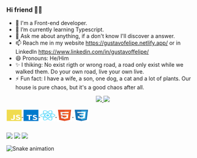 ### Hi friend 👋🏾

- 🦝 I'm a Front-end developer.
- 🌱 I’m currently learning Typescript.
- 💬 Ask me about anything, if a don't know I'll discover a answer.
- 📫 Reach me in my website https://gustavofelipe.netlify.app/ or in LinkedIn https://www.linkedin.com/in/gustavoffelipe/
- 😄 Pronouns: He/Him
- ✨ I thiking: No exist rigth or wrong road, a road only exist while we walked them. Do your own road, live your own live.
- ⚡ Fun fact: I have a wife, a son, one dog, a cat and a lot of plants. Our house is pure chaos, but it's a good chaos after all.
<div align="center">
  <a href="https://github.com/GustavoFFelipe">
  <img height="180em" src="https://github-readme-stats.vercel.app/api?username=GustavoFFelipe&show_icons=true&theme=codeSTACKr&include_all_commits=true&count_private=true"/>
  <img height="180em" src="https://github-readme-stats.vercel.app/api/top-langs/?username=GustavoFFelipe&layout=compact&langs_count=10&theme=codeSTACKr"/>
</div>
  <div style="display: inline_block"><br>
  <img align="center" alt="Rafa-Js" height="30" width="40" src="https://raw.githubusercontent.com/devicons/devicon/master/icons/javascript/javascript-plain.svg">
  <img align="center" alt="Rafa-Ts" height="30" width="40" src="https://raw.githubusercontent.com/devicons/devicon/master/icons/typescript/typescript-plain.svg">
  <img align="center" alt="Rafa-React" height="30" width="40" src="https://raw.githubusercontent.com/devicons/devicon/master/icons/react/react-original.svg">
  <img align="center" alt="Rafa-HTML" height="30" width="40" src="https://raw.githubusercontent.com/devicons/devicon/master/icons/html5/html5-original.svg">
  <img align="center" alt="Rafa-CSS" height="30" width="40" src="https://raw.githubusercontent.com/devicons/devicon/master/icons/css3/css3-original.svg">
  
  ##
    
<div> 
  <a href="https://www.instagram.com/gu.ffelipe/" target="_blank"><img src="https://img.shields.io/badge/-Instagram-%23E4405F?style=for-the-badge&logo=instagram&logoColor=white" target="_blank"></a>
  <a href = "mailto:gustavo.ffelipedev@gmail.com"><img src="https://img.shields.io/badge/-Gmail-%23333?style=for-the-badge&logo=gmail&logoColor=white" target="_blank"></a>
  <a href="https://www.linkedin.com/in/gustavoffelipe" target="_blank"><img src="https://img.shields.io/badge/-LinkedIn-%230077B5?style=for-the-badge&logo=linkedin&logoColor=white" target="_blank"></a> 

   ![Snake animation](https://github.com/GustavoFFelipe/GustavoFFelipe/blob/output/github-contribution-grid-snake.svg
)
 
  
 
</div>
